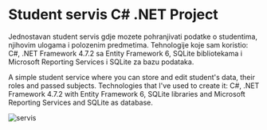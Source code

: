 # Student servis C# .NET Project
Jednostavan student servis gdje mozete pohranjivati podatke o studentima, njihovim ulogama i polozenim predmetima.
Tehnologije koje sam koristio: C#, .NET Framework 4.7.2 sa Entity Framework 6, SQLite bibliotekama i Microsoft Reporting Services i SQLite za bazu podataka.

A simple student service where you can store and edit student's data, their roles and passed subjects.
Technologies that I've used to create it: C#, .NET Framework 4.7.2 with Entity Framework 6, SQLite libraries and Microsoft Reporting Services and SQLite as database.

![servis](https://user-images.githubusercontent.com/83786009/135324128-130c0b00-45c3-4b6a-a092-cb4cfeb530ce.jpg)
